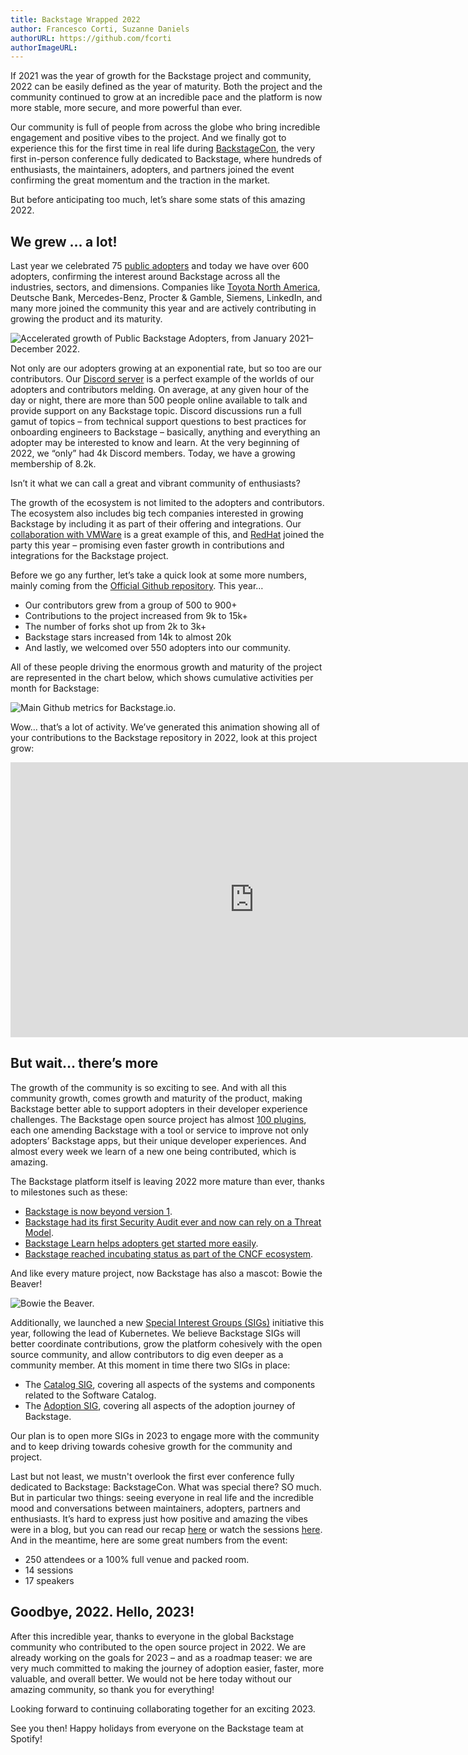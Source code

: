```yaml
---
title: Backstage Wrapped 2022
author: Francesco Corti, Suzanne Daniels
authorURL: https://github.com/fcorti
authorImageURL:
---
```


If 2021 was the year of growth for the Backstage project and community, 2022 can be easily defined as the year of maturity. Both the project and the community continued to grow at an incredible pace and the platform is now more stable, more secure, and more powerful than ever.

Our community is full of people from across the globe who bring incredible engagement and positive vibes to the project. And we finally got to experience this for the first time in real life during [BackstageCon](https://www.youtube.com/playlist?list=PLj6h78yzYM2OKySsTuiip3BqmdYZQRnSf), the very first in-person conference fully dedicated to Backstage, where hundreds of enthusiasts, the maintainers, adopters, and partners joined the event confirming the great momentum and the traction in the market.

But before anticipating too much, let’s share some stats of this amazing 2022.

<!--truncate-->

## We grew … a lot!

Last year we celebrated 75 [public adopters](https://github.com/backstage/backstage/blob/master/ADOPTERS.md) and today we have over 600 adopters, confirming the interest around Backstage across all the industries, sectors, and dimensions. Companies like [Toyota North America](https://aws.amazon.com/solutions/case-studies/toyota-ecs-case-study/), Deutsche Bank, Mercedes-Benz, Procter & Gamble, Siemens, LinkedIn, and many more joined the community this year and are actively contributing in growing the product and its maturity.

![Accelerated growth of Public Backstage Adopters, from January 2021–December 2022.](assets/2022-12-19/public-backstage-adopters-2022.png)

Not only are our adopters growing at an exponential rate, but so too are our contributors. Our [Discord server](https://discord.gg/backstage-687207715902193673) is a perfect example of the worlds of our adopters and contributors melding. On average, at any given hour of the day or night, there are more than 500 people online available to talk and provide support on any Backstage topic. Discord discussions run a full gamut of topics – from technical support questions to best practices for onboarding engineers to Backstage – basically, anything and everything an adopter may be interested to know and learn. At the very beginning of 2022, we “only” had 4k Discord members. Today, we have a growing membership of 8.2k.

Isn’t it what we can call a great and vibrant community of enthusiasts?

The growth of the ecosystem is not limited to the adopters and contributors. The ecosystem also includes big tech companies interested in growing Backstage by including it as part of their offering and integrations. Our [collaboration with VMWare](https://youtube.com/watch?v=GAzKCQO8Vt0&si=EnSIkaIECMiOmarE) is a great example of this, and [RedHat](https://developers.redhat.com/articles/2022/10/24/red-hat-joins-backstageio-community) joined the party this year – promising even faster growth in contributions and integrations for the Backstage project.

Before we go any further, let’s take a quick look at some more numbers, mainly coming from the [Official Github repository](https://github.com/backstage/backstage). This year…

- Our contributors grew from a group of 500 to 900+
- Contributions to the project increased from 9k to 15k+
- The number of forks shot up from 2k to 3k+
- Backstage stars increased from 14k to almost 20k
- And lastly, we welcomed over 550 adopters into our community.

All of these people driving the enormous growth and maturity of the project are represented in the chart below, which shows cumulative activities per month for Backstage:

![Main Github metrics for Backstage.io.](assets/2022-12-19/github-metrics-for-backstage-io.png)

Wow… that’s a lot of activity. We’ve generated this animation showing all of your contributions to the Backstage repository in 2022, look at this project grow:

<iframe width="780" height="440" src="https://youtu.be/GoWBvHpH5Cg" frameBorder="0" allow="accelerometer; autoplay; encrypted-media; gyroscope; picture-in-picture" allowFullScreen></iframe>

## But wait… there’s more

The growth of the community is so exciting to see. And with all this community growth, comes growth and maturity of the product, making Backstage better able to support adopters in their developer experience challenges. The Backstage open source project has almost [100 plugins](https://backstage.io/plugins), each one amending Backstage with a tool or service to improve not only adopters’ Backstage apps, but their unique developer experiences. And almost every week we learn of a new one being contributed, which is amazing.

The Backstage platform itself is leaving 2022 more mature than ever, thanks to milestones such as these:

- [Backstage is now beyond version 1](https://backstage.io/blog/2022/03/17/backstage-1.0).
- [Backstage had its first Security Audit ever and now can rely on a Threat Model](https://backstage.io/blog/2022/08/23/backstage-security-audit).
- [Backstage Learn helps adopters get started more easily](https://backstage.spotify.com/learn/).
- [Backstage reached incubating status as part of the CNCF ecosystem](https://www.cncf.io/blog/2022/03/15/backstage-project-joins-the-cncf-incubator/).

And like every mature project, now Backstage has also a mascot: Bowie the Beaver!

![Bowie the Beaver.](assets/2022-12-19/bowie-the-beaver.png)

Additionally, we launched a new [Special Interest Groups (SIGs)](https://github.com/backstage/community/tree/main/sigs) initiative this year, following the lead of Kubernetes. We believe Backstage SIGs will better coordinate contributions, grow the platform cohesively with the open source community, and allow contributors to dig even deeper as a community member. At this moment in time there two SIGs in place:

- The [Catalog SIG](https://github.com/backstage/community/blob/main/sigs/sig-catalog/README.md), covering all aspects of the systems and components related to the Software Catalog.
- The [Adoption SIG](https://github.com/backstage/community/blob/main/sigs/sig-adoption/README.md), covering all aspects of the adoption journey of Backstage.

Our plan is to open more SIGs in 2023 to engage more with the community and to keep driving towards cohesive growth for the community and project.

Last but not least, we mustn't overlook the first ever conference fully dedicated to Backstage: BackstageCon. What was special there? SO much. But in particular two things: seeing everyone in real life and the incredible mood and conversations between maintainers, adopters, partners and enthusiasts. It’s hard to express just how positive and amazing the vibes were in a blog, but you can read our recap [here](https://backstage.io/blog/2022/10/28/backstagecon-kubecon-2022) or watch the sessions [here](https://www.youtube.com/playlist?list=PLj6h78yzYM2OKySsTuiip3BqmdYZQRnSf). And in the meantime, here are some great numbers from the event:

- 250 attendees or a 100% full venue and packed room.
- 14 sessions
- 17 speakers

## Goodbye, 2022. Hello, 2023!

After this incredible year, thanks to everyone in the global Backstage community who contributed to the open source project in 2022. We are already working on the goals for 2023 – and as a roadmap teaser: we are very much committed to making the journey of adoption easier, faster, more valuable, and overall better. We would not be here today without our amazing community, so thank you for everything!

Looking forward to continuing collaborating together for an exciting 2023.

See you then! Happy holidays from everyone on the Backstage team at Spotify!
